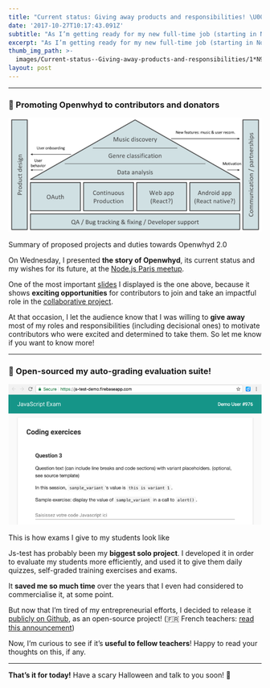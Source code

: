 ```yaml
---
title: "Current status: Giving away products and responsibilities! \U0001F47B"
date: '2017-10-27T10:17:43.091Z'
subtitle: "As I’m getting ready for my new full-time job (starting in November 6th), I’m using my free time to tidy up and release all my projects. \U0001F48E"
excerpt: "As I’m getting ready for my new full-time job (starting in November 6th), I’m using my free time to tidy up and release all my projects. \U0001F48E"
thumb_img_path: >-
  images/Current-status--Giving-away-products-and-responsibilities/1*N93pPe4JQpaKpNJkN04PDQ.png
layout: post
---
```

* * *

### 🔮 Promoting Openwhyd to contributors and donators

![](/images/Current-status--Giving-away-products-and-responsibilities/1*N93pPe4JQpaKpNJkN04PDQ.png)

<figcaption>Summary of proposed projects and duties towards Openwhyd&nbsp;2.0</figcaption>

On Wednesday, I presented **the story of Openwhyd**, its current status and my wishes for its future, at the [Node.js Paris meetup](https://www.meetup.com/fr-FR/Nodejs-Paris/events/243877814/).

One of the most important [slides](http://adrienjoly.com/slides/openwhyd-2017/) I displayed is the one above, because it shows **exciting opportunities** for contributors to join and take an impactful role in the [collaborative project](https://github.com/openwhyd/openwhyd).

At that occasion, I let the audience know that I was willing to **give away** most of my roles and responsibilities (including decisional ones) to motivate contributors who were excited and determined to take them. So let me know if you want to know more!

* * *

### 🎀 Open-sourced my auto-grading evaluation suite!

![](/images/Current-status--Giving-away-products-and-responsibilities/1*XTbs5vWg_Vtl2QgzkS8gTw.png)

<figcaption>This is how exams I give to my students look&nbsp;like</figcaption>

Js-test has probably been my **biggest solo project**. I developed it in order to evaluate my students more efficiently, and used it to give them daily quizzes, self-graded training exercises and exams.

It **saved me so much time** over the years that I even had considered to commercialise it, at some point.

But now that I’m tired of my entrepreneurial efforts, I decided to release it [publicly on Github](https://github.com/adrienjoly/js-test), as an open-source project! (🇫🇷 French teachers: [read this announcement](http://us12.campaign-archive.com/?u=c1cfafd58fc9699f6d5a661e2&id=96bf48ca3c))

Now, I’m curious to see if it’s **useful to fellow teachers**! Happy to read your thoughts on this, if any.

* * *

**That’s it for today!** Have a scary Halloween and talk to you soon! 👻
